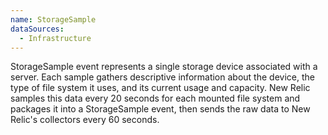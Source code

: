 ```yaml
---
name: StorageSample
dataSources:
  - Infrastructure
---
```


StorageSample event represents a single storage device associated with a server. Each sample gathers descriptive information about the device, the type of file system it uses, and its current usage and capacity. New Relic samples this data every 20 seconds for each mounted file system and packages it into a StorageSample event, then sends the raw data to New Relic's collectors every 60 seconds.